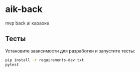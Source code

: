 # aik-back

mvp back ai караоке

## Тесты

Установите зависимости для разработки и запустите тесты:

```bash
pip install -r requirements-dev.txt
pytest
```
